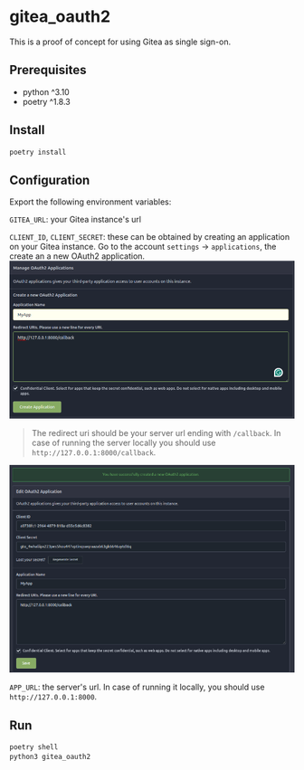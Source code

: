 # gitea_oauth2

This is a proof of concept for using Gitea as single sign-on.

## Prerequisites

- python ^3.10
- poetry ^1.8.3

## Install

```bash
poetry install
```

## Configuration

Export the following environment variables:

`GITEA_URL`: your Gitea instance's url

`CLIENT_ID`, `CLIENT_SECRET`: these can be obtained by creating an application on your Gitea instance. Go to the account `settings` -> `applications`, the create an a new OAuth2 application.
![create application](assets/create_app.png)
> The redirect uri should be your server url ending with `/callback`. In case of running the server locally you should use `http://127.0.0.1:8000/callback`.

![created_app](assets/created_app.png)

`APP_URL`: the server's url. In case of running it locally, you should use `http://127.0.0.1:8000`.

## Run

```bash
poetry shell
python3 gitea_oauth2
```
